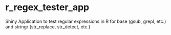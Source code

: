 # r_regex_tester_app
Shiny Application to test regular expressions in R for base (gsub, grepl, etc.) and stringr (str_replace, str_detect, etc.)

